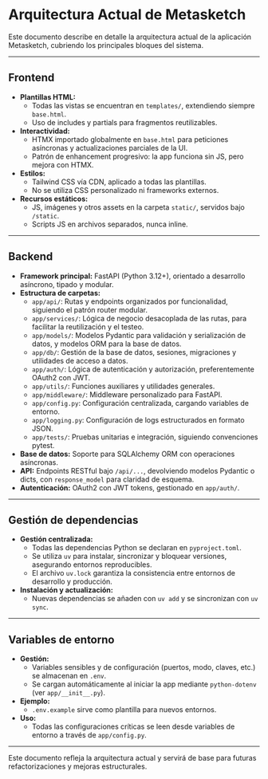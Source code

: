 # Arquitectura Actual de Metasketch

Este documento describe en detalle la arquitectura actual de la aplicación Metasketch, cubriendo los principales bloques del sistema.

---

## Frontend

- **Plantillas HTML:**
  - Todas las vistas se encuentran en `templates/`, extendiendo siempre `base.html`.
  - Uso de includes y partials para fragmentos reutilizables.
- **Interactividad:**
  - HTMX importado globalmente en `base.html` para peticiones asíncronas y actualizaciones parciales de la UI.
  - Patrón de enhancement progresivo: la app funciona sin JS, pero mejora con HTMX.
- **Estilos:**
  - Tailwind CSS vía CDN, aplicado a todas las plantillas.
  - No se utiliza CSS personalizado ni frameworks externos.
- **Recursos estáticos:**
  - JS, imágenes y otros assets en la carpeta `static/`, servidos bajo `/static`.
  - Scripts JS en archivos separados, nunca inline.

---

## Backend

- **Framework principal:** FastAPI (Python 3.12+), orientado a desarrollo asíncrono, tipado y modular.
- **Estructura de carpetas:**
  - `app/api/`: Rutas y endpoints organizados por funcionalidad, siguiendo el patrón router modular.
  - `app/services/`: Lógica de negocio desacoplada de las rutas, para facilitar la reutilización y el testeo.
  - `app/models/`: Modelos Pydantic para validación y serialización de datos, y modelos ORM para la base de datos.
  - `app/db/`: Gestión de la base de datos, sesiones, migraciones y utilidades de acceso a datos.
  - `app/auth/`: Lógica de autenticación y autorización, preferentemente OAuth2 con JWT.
  - `app/utils/`: Funciones auxiliares y utilidades generales.
  - `app/middleware/`: Middleware personalizado para FastAPI.
  - `app/config.py`: Configuración centralizada, cargando variables de entorno.
  - `app/logging.py`: Configuración de logs estructurados en formato JSON.
  - `app/tests/`: Pruebas unitarias e integración, siguiendo convenciones pytest.
- **Base de datos:** Soporte para SQLAlchemy ORM con operaciones asíncronas.
- **API:** Endpoints RESTful bajo `/api/...`, devolviendo modelos Pydantic o dicts, con `response_model` para claridad de esquema.
- **Autenticación:** OAuth2 con JWT tokens, gestionado en `app/auth/`.

---

## Gestión de dependencias

- **Gestión centralizada:**
  - Todas las dependencias Python se declaran en `pyproject.toml`.
  - Se utiliza `uv` para instalar, sincronizar y bloquear versiones, asegurando entornos reproducibles.
  - El archivo `uv.lock` garantiza la consistencia entre entornos de desarrollo y producción.
- **Instalación y actualización:**
  - Nuevas dependencias se añaden con `uv add` y se sincronizan con `uv sync`.

---

## Variables de entorno

- **Gestión:**
  - Variables sensibles y de configuración (puertos, modo, claves, etc.) se almacenan en `.env`.
  - Se cargan automáticamente al iniciar la app mediante `python-dotenv` (ver `app/__init__.py`).
- **Ejemplo:**
  - `.env.example` sirve como plantilla para nuevos entornos.
- **Uso:**
  - Todas las configuraciones críticas se leen desde variables de entorno a través de `app/config.py`.

---

Este documento refleja la arquitectura actual y servirá de base para futuras refactorizaciones y mejoras estructurales.
